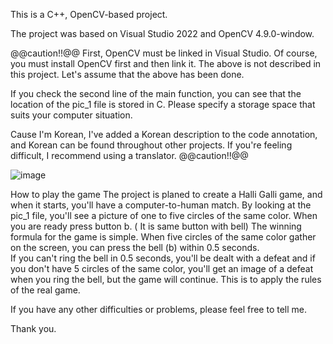 This is a C++, OpenCV-based project.

The project was based on Visual Studio 2022 and OpenCV 4.9.0-window.

@@caution!!@@
First, OpenCV must be linked in Visual Studio. 
Of course, you must install OpenCV first and then link it.
The above is not described in this project.
Let's assume that the above has been done.

If you check the second line of the main function, you can see that the location of the pic_1 file is stored in C. Please specify a storage space that suits your computer situation.

Cause I'm Korean, I've added a Korean description to the code annotation, and Korean can be found throughout other projects. If you're feeling difficult, I recommend using a translator.
@@caution!!@@

![image](https://github.com/user-attachments/assets/b480bc6d-ac3c-497b-803a-df54e84b538a)

How to play the game
The project is planed to create a Halli Galli game, and when it starts, you'll have a computer-to-human match. 
By looking at the pic_1 file, you'll see a picture of one to five circles of the same color.
When you are ready press button b. ( It is same button with bell)
The winning formula for the game is simple. When five circles of the same color gather on the screen, you can press the bell (b) within 0.5 seconds.  
If you can't ring the bell in 0.5 seconds, you'll be dealt with a defeat and if you don't have 5 circles of the same color, you'll get an image of a defeat when you ring the bell, but the game will continue. This is to apply the rules of the real game.

If you have any other difficulties or problems, please feel free to tell me.

Thank you.
